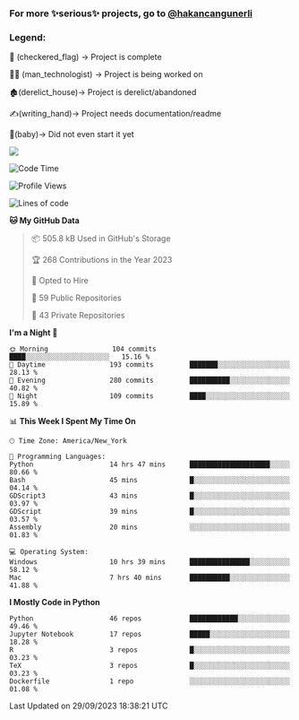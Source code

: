 ### For more ✨serious✨ projects, go to [@hakancangunerli](https://github.com/hakancangunerli)


### Legend:


🏁 (checkered_flag) -> Project is complete

👨‍💻 (man_technologist)   -> Project is being worked on

🏚️(derelict_house)-> Project is derelict/abandoned

✍️(writing_hand)-> Project needs documentation/readme

👶(baby)-> Did not even start it yet

![](https://github-readme-stats.vercel.app/api/top-langs/?username=hakancangunerli&layout=compact&hide=tex,html,shell,CSS,Ruby,Makefile,EmberScript,MATLAB,C&langs_count=6&exclude_repo=2015-csharp,gt_code,gsu_code,uga_code,uga_robotics)

<!--START_SECTION:waka-->
![Code Time](http://img.shields.io/badge/Code%20Time-529%20hrs%2039%20mins-blue)

![Profile Views](http://img.shields.io/badge/Profile%20Views-3-blue)

![Lines of code](https://img.shields.io/badge/From%20Hello%20World%20I%27ve%20Written-3.1%20million%20lines%20of%20code-blue)

**🐱 My GitHub Data** 

> 📦 505.8 kB Used in GitHub's Storage 
 > 
> 🏆 268 Contributions in the Year 2023
 > 
> 💼 Opted to Hire
 > 
> 📜 59 Public Repositories 
 > 
> 🔑 43 Private Repositories 
 > 
**I'm a Night 🦉** 

```text
🌞 Morning                104 commits         ████░░░░░░░░░░░░░░░░░░░░░   15.16 % 
🌆 Daytime                193 commits         ███████░░░░░░░░░░░░░░░░░░   28.13 % 
🌃 Evening                280 commits         ██████████░░░░░░░░░░░░░░░   40.82 % 
🌙 Night                  109 commits         ████░░░░░░░░░░░░░░░░░░░░░   15.89 % 
```


📊 **This Week I Spent My Time On** 

```text
🕑︎ Time Zone: America/New_York

💬 Programming Languages: 
Python                   14 hrs 47 mins      ████████████████████░░░░░   80.66 % 
Bash                     45 mins             █░░░░░░░░░░░░░░░░░░░░░░░░   04.14 % 
GDScript3                43 mins             █░░░░░░░░░░░░░░░░░░░░░░░░   03.97 % 
GDScript                 39 mins             █░░░░░░░░░░░░░░░░░░░░░░░░   03.57 % 
Assembly                 20 mins             ░░░░░░░░░░░░░░░░░░░░░░░░░   01.83 % 

💻 Operating System: 
Windows                  10 hrs 39 mins      ███████████████░░░░░░░░░░   58.12 % 
Mac                      7 hrs 40 mins       ██████████░░░░░░░░░░░░░░░   41.88 % 
```

**I Mostly Code in Python** 

```text
Python                   46 repos            ████████████░░░░░░░░░░░░░   49.46 % 
Jupyter Notebook         17 repos            █████░░░░░░░░░░░░░░░░░░░░   18.28 % 
R                        3 repos             █░░░░░░░░░░░░░░░░░░░░░░░░   03.23 % 
TeX                      3 repos             █░░░░░░░░░░░░░░░░░░░░░░░░   03.23 % 
Dockerfile               1 repo              ░░░░░░░░░░░░░░░░░░░░░░░░░   01.08 % 
```




 Last Updated on 29/09/2023 18:38:21 UTC
<!--END_SECTION:waka-->


